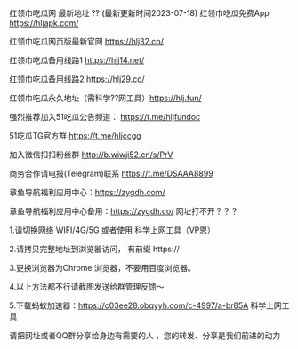 红领巾吃瓜网 最新地址 ?? (最新更新时间2023-07-18)
红领巾吃瓜免费App https://hljapk.com/

红领巾吃瓜网页版最新官网 https://hlj32.co/

红领巾吃瓜备用线路1 https://hlj14.net/

红领巾吃瓜备用线路2 https://hlj29.co/

红领巾吃瓜永久地址（需科学??网工具）https://hlj.fun/

强烈推荐加入51吃瓜公告频道： https://t.me/hljfundoc

51吃瓜TG官方群 https://t.me/hljccgg

加入微信扣扣粉丝群  http://b.wiwji52.cn/s/PrV

商务合作请电报(Telegram)联系 https://t.me/DSAAA8899

章鱼导航福利应用中心：https://zygdh.com/

章鱼导航福利应用中心备用：https://zygdh.co/
网址打不开？？？

1.请切换网络 WIFI/4G/5G 或者使用 科学上网工具（VP恩）

2.请拷贝完整地址到浏览器访问， 有前缀 https://

3.更换浏览器为Chrome 浏览器，不要用百度浏览器。

4.以上方法都不行请截图发送给群管理反馈～

5.下载蚂蚁加速器：https://c03ee28.obqyyh.com/c-4997/a-br85A 科学上网工具

请把网址或者QQ群分享给身边有需要的人 ，您的转发、分享是我们前进的动力
